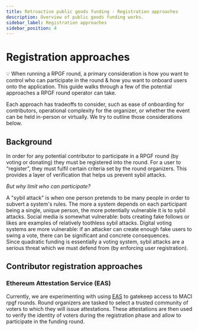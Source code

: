 ```yaml
---
title: Retroactive public goods funding - Registration approaches
description: Overview of public goods funding works.
sidebar_label: Registration approaches
sidebar_position: 4
---
```


# Registration approaches

💡 When running a RPGF round, a primary consideration is how you want to control who can participate in the round & how you want to onboard users onto the application. This guide walks through a few of the potential approaches a RPGF round operator can take.

Each approach has tradeoffs to consider, such as ease of onboarding for contributors, operational complexity for the organizer, or whether the event can be held in-person or virtually. We try to outline those considerations below.

## Background

In order for any potential contributor to participate in a RPGF round (by voting or donating) they must be registered into the round. For a user to “register”, they must fulfil certain criteria set by the round organizers. This provides a layer of verification that helps us prevent sybil attacks.

_But why limit who can participate?_

A "sybil attack" is when one person pretends to be many people in order to subvert a system's rules. The more a system depends on each participant being a single, unique person, the more potentially vulnerable it is to sybil attacks. Social media is somewhat vulnerable: bots creating fake follows or likes are examples of relatively toothless sybil attacks. Digital voting systems are more vulnerable: if an attacker can create enough fake users to swing a vote, there can be significant and concrete consequences. Since quadratic funding is essentially a voting system, sybil attacks are a serious threat which we must defend from (by enforcing user registration).

## Contributor registration approaches

### Ethereum Attestation Service (EAS)

Currently, we are experimenting with using [EAS](https://attest.org/) to gatekeep access to MACI rpgf rounds. Round organizers are tasked to select a trusted community of voters to which they will issue attestations. These attestations are then used to verify the identity of voters during the registration phase and allow to participate in the funding round.
